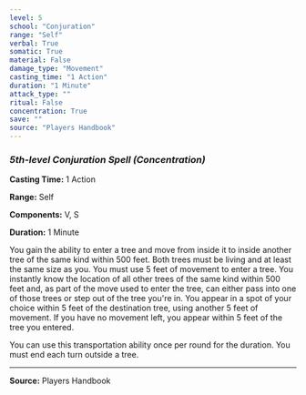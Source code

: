 ```yaml
---
level: 5
school: "Conjuration"
range: "Self"
verbal: True
somatic: True
material: False
damage_type: "Movement"
casting_time: "1 Action"
duration: "1 Minute"
attack_type: ""
ritual: False
concentration: True
save: ""
source: "Players Handbook"
---
```


### *5th-level Conjuration Spell* *(Concentration)*

**Casting Time:** 1 Action

**Range:** Self

**Components:** V, S

**Duration:** 1 Minute

You gain the ability to enter a tree and move from inside it to inside another tree of the same kind within 500 feet. Both trees must be living and at least the same size as you. You must use 5 feet of movement to enter a tree. You instantly know the location of all other trees of the same kind within 500 feet and, as part of the move used to enter the tree, can either pass into one of those trees or step out of the tree you're in. You appear in a spot of your choice within 5 feet of the destination tree, using another 5 feet of movement. If you have no movement left, you appear within 5 feet of the tree you entered.
 
 You can use this transportation ability once per round for the duration. You must end each turn outside a tree.

---
**Source:** Players Handbook
